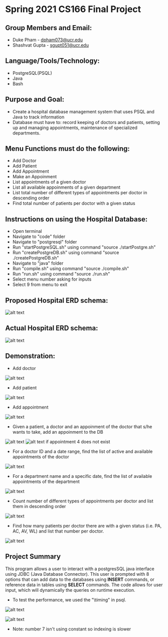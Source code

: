 # Spring 2021 CS166 Final Project

## Group Members and Email:

* Duke Pham - dpham073@ucr.edu
* Shashvat Gupta - sgupt051@ucr.edu 

## Language/Tools/Technology:

* PostgreSQL(PSQL)
* Java
* Bash

## Purpose and Goal: 

* Create a hospital database management system that uses PSQL and Java to track information
* Database must have to: record keeping of doctors and patients, setting up and managing appointments, maintenance of specialized departments.

## Menu Functions must do the following: 

* Add Doctor
* Add Patient 
* Add Appointment 
* Make an Appoinment
* List appointments of a given doctor 
* List all available appoinments of a given department
* List total number of different types of appointments per doctor in descending order
* Find total number of patients per doctor with a given status

## Instructions on using the Hospital Database: 

* Open terminal 
* Navigate to "code" folder 
* Navigate to "postgresql" folder
* Run "startPostgreSQL.sh" using command "source ./startPostgre.sh"
* Run "createPostgreDB.sh" using command "source ./createPostgreDB.sh"
* Navigate to "java" folder
* Run "compile.sh" using command "source ./compile.sh"
* Run "run.sh" using command "source ./run.sh"
* Select menu number asking for inputs 
* Select 9 from menu to exit
 
## Proposed Hospital ERD schema:
![alt text](phase1ERD.png)

## Actual Hospital ERD schema:
![alt text](CS166_phase1_class_schema.png)

## Demonstration:

* Add doctor

![alt text](/Demo/Demo1.png)
* Add patient

![alt text](/Demo/Demo2.png)
* Add appointment

![alt text](/Demo/Demo3.png)
* Given a patient, a doctor and an appoinment of the doctor that s/he wants to take, add an appoinment to the DB

![alt text](/Demo/Demo4.png)
![alt text](/Demo/Demo4_2.png)
if appointment 4 does not exist
* For a doctor ID and a date range, find the list of active and available appointments of the doctor

![alt text](/Demo/Demo5.png)
* For a department name and a specific date, find the list of available appointments of the department

![alt text](/Demo/Demo6.png)
* Count number of different types of appointments per doctor and list them in descending order

![alt text](/Demo/Demo7.png)
* Find how many patients per doctor there are with a given status (i.e. PA, AC, AV, WL) and list that number per doctor.

![alt text](/Demo/Demo8.png)

## Project Summary

This program allows a user to interact with a postgresSQL java interface using JDBC (Java Database Connector).
This user is prompted with 8 options that can add data to the databases using **INSERT** commands,
or reference data in tables using **SELECT** commands. The code allows for user input, which will dynamically
the queries on runtime execution.

* To test the performance, we used the "\timing" in psql. 

![alt text](/Demo/performance1.png)

![alt text](/Demo/performance2.png)

* Note: number 7 isn't using constant so indexing is slower
